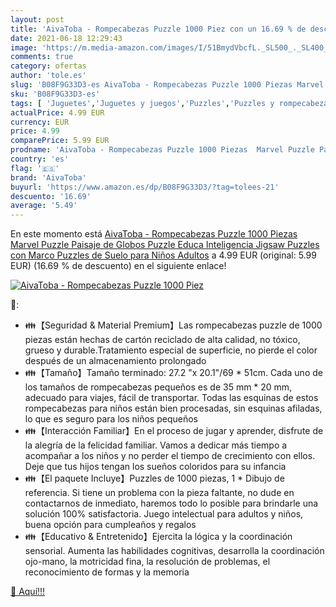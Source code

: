 ```yaml
---
layout: post
title: 'AivaToba - Rompecabezas Puzzle 1000 Piez con un 16.69 % de descuento'
date: 2021-06-18 12:29:43
image: 'https://m.media-amazon.com/images/I/51BmydVbcfL._SL500_._SL400_.jpg'
comments: true
category: ofertas
author: 'tole.es'
slug: 'B08F9G33D3-es AivaToba - Rompecabezas Puzzle 1000 Piezas Marvel Puzzle...'
sku: 'B08F9G33D3-es'
tags: [ 'Juguetes','Juguetes y juegos','Puzzles','Puzzles y rompecabezas','aivatoba','puzzle','puzzles','rompecabezas', ]
actualPrice: 4.99 EUR
currency: EUR
price: 4.99
comparePrice: 5.99 EUR
prodname: 'AivaToba - Rompecabezas Puzzle 1000 Piezas  Marvel Puzzle Paisaje de Globos Puzzle Educa Inteligencia Jigsaw Puzzles con Marco Puzzles de Suelo para Niños Adultos'
country: 'es'
flag: '🇪🇸'
brand: 'AivaToba'
buyurl: 'https://www.amazon.es/dp/B08F9G33D3/?tag=tolees-21'
descuento: '16.69'
average: '5.49'
---
```


En este momento está [AivaToba - Rompecabezas Puzzle 1000 Piezas  Marvel Puzzle Paisaje de Globos Puzzle Educa Inteligencia Jigsaw Puzzles con Marco Puzzles de Suelo para Niños Adultos](https://www.amazon.es/dp/B08F9G33D3/?tag=tolees-21) a 4.99 EUR (original: 5.99 EUR) (16.69 %  de descuento) en el siguiente enlace!

[![AivaToba - Rompecabezas Puzzle 1000 Piez](https://m.media-amazon.com/images/I/51BmydVbcfL._SL500_._SL400_.jpg)](https://www.amazon.es/dp/B08F9G33D3/?tag=tolees-21)

🔎:

- 👪【Seguridad & Material Premium】Las rompecabezas puzzle de 1000 piezas están hechas de cartón reciclado de alta calidad, no tóxico, grueso y durable.Tratamiento especial de superficie, no pierde el color después de un almacenamiento prolongado
- 👪【Tamaño】Tamaño terminado: 27.2 "x 20.1"/69 * 51cm. Cada uno de los tamaños de rompecabezas pequeños es de 35 mm * 20 mm, adecuado para viajes, fácil de transportar. Todas las esquinas de estos rompecabezas para niños están bien procesadas, sin esquinas afiladas, lo que es seguro para los niños pequeños
- 👪【Interacción Familiar】En el proceso de jugar y aprender, disfrute de la alegría de la felicidad familiar. Vamos a dedicar más tiempo a acompañar a los niños y no perder el tiempo de crecimiento con ellos. Deje que tus hijos tengan los sueños coloridos para su infancia
- 👪【El paquete Incluye】Puzzles de 1000 piezas, 1 * Dibujo de referencia. Si tiene un problema con la pieza faltante, no dude en contactarnos de inmediato, haremos todo lo posible para brindarle una solución 100% satisfactoria. Juego intelectual para adultos y niños, buena opción para cumpleaños y regalos
- 👪【Educativo & Entretenido】Ejercita la lógica y la coordinación sensorial. Aumenta las habilidades cognitivas, desarrolla la coordinación ojo-mano, la motricidad fina, la resolución de problemas, el reconocimiento de formas y la memoria

[🛒 Aquí!!!](https://www.amazon.es/dp/B08F9G33D3/?tag=tolees-21)
